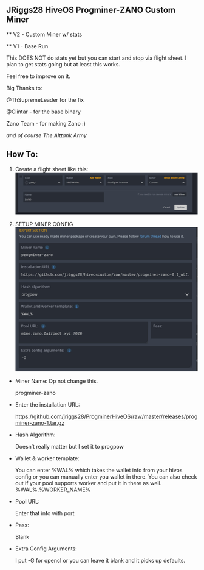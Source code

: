 ## JRiggs28  HiveOS Progminer-ZANO Custom Miner

** V2 - Custom Miner w/ stats

** V1 - Base Run


This DOES NOT do stats yet but you can start and stop via flight sheet. I plan to get stats going but at least this works.

Feel free to improve on it. 

Big Thanks to:

@ThSupremeLeader  for the fix 

@Clintar - for the base binary

Zano Team - for making Zano :)

*and of course
The Alttank Army*


## How To:

1) Create a flight sheet like this: 
![flightsheet1](minerconfig1.jpg)


2) SETUP MINER CONFIG
![minerconfig](minerconfig.jpg)

- Miner Name: Dp not change this.

  progminer-zano

- Enter the installation URL: 

  https://github.com/jriggs28/ProgminerHiveOS/raw/master/releases/progminer-zano-1.tar.gz

- Hash Algorithm:

  Doesn’t really matter but I set it to progpow

- Wallet & worker template:

  You can enter %WAL% which takes the wallet info from your hivos config or you can manually enter you wallet in there.  You can also check out if your pool supports worker and put it in there as well.
%WAL%.%WORKER_NAME%

- Pool URL:

  Enter that info with port

- Pass:

  Blank

- Extra Config Arguments:

  I put -G for opencl or you can leave it blank and it picks up defaults.
